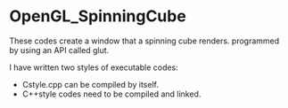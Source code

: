 # OpenGL_SpinningCube
These codes create a window that a spinning cube renders.
programmed by using an API called glut.

I have written two styles of executable codes:
- Cstyle.cpp can be compiled by itself.
- C++style codes need to be compiled and linked.
